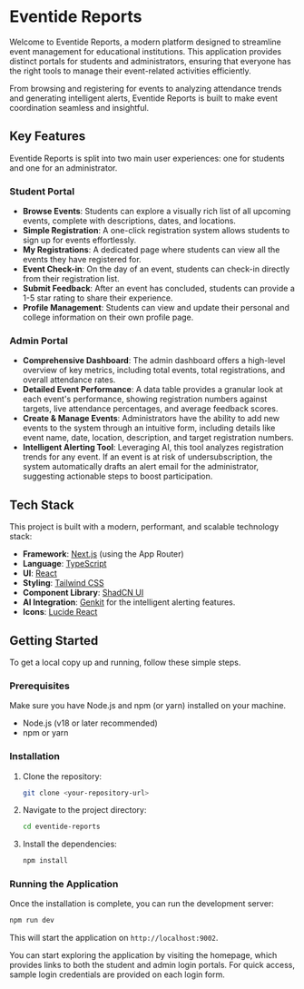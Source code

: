 # Eventide Reports

Welcome to Eventide Reports, a modern platform designed to streamline event management for educational institutions. This application provides distinct portals for students and administrators, ensuring that everyone has the right tools to manage their event-related activities efficiently.

From browsing and registering for events to analyzing attendance trends and generating intelligent alerts, Eventide Reports is built to make event coordination seamless and insightful.

## Key Features

Eventide Reports is split into two main user experiences: one for students and one for an administrator.

### Student Portal

- **Browse Events**: Students can explore a visually rich list of all upcoming events, complete with descriptions, dates, and locations.
- **Simple Registration**: A one-click registration system allows students to sign up for events effortlessly.
- **My Registrations**: A dedicated page where students can view all the events they have registered for.
- **Event Check-in**: On the day of an event, students can check-in directly from their registration list.
- **Submit Feedback**: After an event has concluded, students can provide a 1-5 star rating to share their experience.
- **Profile Management**: Students can view and update their personal and college information on their own profile page.

### Admin Portal

- **Comprehensive Dashboard**: The admin dashboard offers a high-level overview of key metrics, including total events, total registrations, and overall attendance rates.
- **Detailed Event Performance**: A data table provides a granular look at each event's performance, showing registration numbers against targets, live attendance percentages, and average feedback scores.
- **Create & Manage Events**: Administrators have the ability to add new events to the system through an intuitive form, including details like event name, date, location, description, and target registration numbers.
- **Intelligent Alerting Tool**: Leveraging AI, this tool analyzes registration trends for any event. If an event is at risk of undersubscription, the system automatically drafts an alert email for the administrator, suggesting actionable steps to boost participation.

## Tech Stack

This project is built with a modern, performant, and scalable technology stack:

- **Framework**: [Next.js](https://nextjs.org/) (using the App Router)
- **Language**: [TypeScript](https://www.typescriptlang.org/)
- **UI**: [React](https://reactjs.org/)
- **Styling**: [Tailwind CSS](https://tailwindcss.com/)
- **Component Library**: [ShadCN UI](https://ui.shadcn.com/)
- **AI Integration**: [Genkit](https://firebase.google.com/docs/genkit) for the intelligent alerting features.
- **Icons**: [Lucide React](https://lucide.dev/guide/packages/lucide-react)

## Getting Started

To get a local copy up and running, follow these simple steps.

### Prerequisites

Make sure you have Node.js and npm (or yarn) installed on your machine.

- Node.js (v18 or later recommended)
- npm or yarn

### Installation

1. Clone the repository:
   ```sh
   git clone <your-repository-url>
   ```
2. Navigate to the project directory:
   ```sh
   cd eventide-reports
   ```
3. Install the dependencies:
   ```sh
   npm install
   ```

### Running the Application

Once the installation is complete, you can run the development server:

```sh
npm run dev
```

This will start the application on `http://localhost:9002`.

You can start exploring the application by visiting the homepage, which provides links to both the student and admin login portals. For quick access, sample login credentials are provided on each login form.
